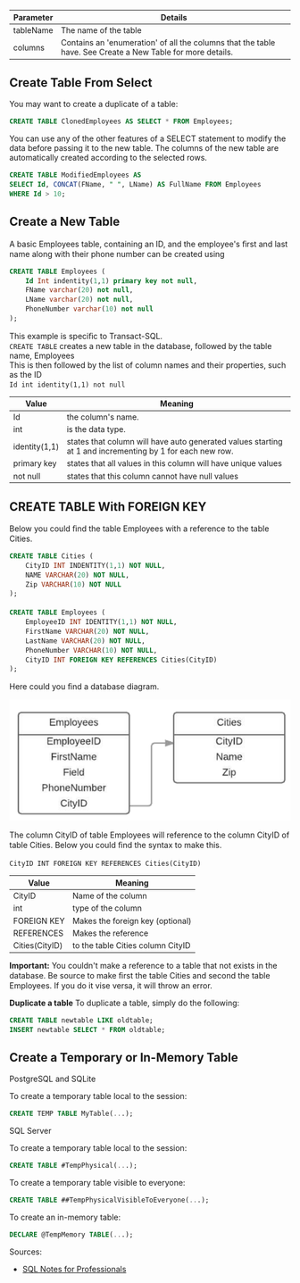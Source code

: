 | Parameter | Details                                                                                                    |
|-----------|------------------------------------------------------------------------------------------------------------|
| tableName | The name of the table                                                                                      |
| columns   | Contains an 'enumeration' of all the columns that the table have. See Create a New Table for more details. |

## Create Table From Select
You may want to create a duplicate of a table:
```sql
CREATE TABLE ClonedEmployees AS SELECT * FROM Employees;
```
You can use any of the other features of a SELECT statement to modify the data before passing it to the new table. The 
columns of the new table are automatically created according to the selected rows.
```sql
CREATE TABLE ModifiedEmployees AS 
SELECT Id, CONCAT(FName, " ", LName) AS FullName FROM Employees
WHERE Id > 10;
```

## Create a New Table
A basic Employees table, containing an ID, and the employee's ﬁrst and last name along with their phone number
can be created using
```sql
CREATE TABLE Employees (
    Id Int indentity(1,1) primary key not null,
    FName varchar(20) not null,
    LName varchar(20) not null,
    PhoneNumber varchar(10) not null
);
```
This example is speciﬁc to Transact-SQL.<br/>
`CREATE TABLE` creates a new table in the database, followed by the table name, Employees<br/>
This is then followed by the list of column names and their properties, such as the ID<br/>
``Id int identity(1,1) not null``

| Value         | Meaning                                                                                                  |
|---------------|----------------------------------------------------------------------------------------------------------|
| Id            | the column's name.                                                                                       |
| int           | is the data type.                                                                                        |
| identity(1,1) | states that column will have auto generated values starting at 1 and incrementing by 1 for each new row. |
| primary key   | states that all values in this column will have unique values                                            |
| not null      | states that this column cannot have null values                                                          |

## CREATE TABLE With FOREIGN KEY
Below you could ﬁnd the table Employees with a reference to the table Cities.
```sql
CREATE TABLE Cities (
    CityID INT INDENTITY(1,1) NOT NULL,
    NAME VARCHAR(20) NOT NULL,
    Zip VARCHAR(10) NOT NULL
);

CREATE TABLE Employees (
    EmployeeID INT IDENTITY(1,1) NOT NULL,
    FirstName VARCHAR(20) NOT NULL,
    LastName VARCHAR(20) NOT NULL,
    PhoneNumber VARCHAR(10) NOT NULL,
    CityID INT FOREIGN KEY REFERENCES Cities(CityID)
);
```
Here could you ﬁnd a database diagram.

<img src="../images/create_table/create_table.png" alt="create_table" />

The column CityID of table Employees will reference to the column CityID of table Cities. Below you could ﬁnd
the syntax to make this.

``CityID INT FOREIGN KEY REFERENCES Cities(CityID)``

| Value            | Meaning                             |
|------------------|-------------------------------------|
| CityID           | Name of the column                  |
| int              | type of the column                  |
| FOREIGN KEY      | Makes the foreign key (optional)    |
| REFERENCES       | Makes the reference                 |
| Cities(CityID)   | to the table Cities column CityID   |

**Important:** You couldn't make a reference to a table that not exists in the database. Be source to make ﬁrst the
table Cities and second the table Employees. If you do it vise versa, it will throw an error.


**Duplicate a table**
To duplicate a table, simply do the following:
```sql
CREATE TABLE newtable LIKE oldtable;
INSERT newtable SELECT * FROM oldtable;
```

## Create a Temporary or In-Memory Table
PostgreSQL and SQLite

To create a temporary table local to the session:
```sql
CREATE TEMP TABLE MyTable(...);
```

SQL Server

To create a temporary table local to the session:
```sql
CREATE TABLE #TempPhysical(...);
```
To create a temporary table visible to everyone:
```sql
CREATE TABLE ##TempPhysicalVisibleToEveryone(...);
```
To create an in-memory table:
```sql
DECLARE @TempMemory TABLE(...);
```


Sources:
* [SQL Notes for Professionals](https://goalkicker.com/SQLBook)